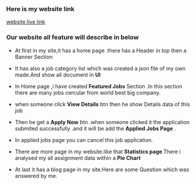 ### Here is my website link

[website live link]()

### Our website all feature will describe in below

- At first in my site,it has a home page .there has a Header in top then a Banner Section

- It has also a job category list which was created a json file of my own made.And show all document in **UI**
- In Home page ,i have created **Featured Jobs** Section .In this section there are many jobs cercular from world best big company.

- when someone click **View Details** btn then he show Details data of this job
- Then he get a **Apply Now** btn .when someone clicked it the application submited successfully .and it will be add the **Applied Jobs Page** .

- In applied jobs page you can cancel this job application.

- There are more page in my website.like that **Statistics page**.There i analysed my all assignment data within a **Pie Chart**
- At last it has a blog page in my site.Here are some Question which was answered by me.
